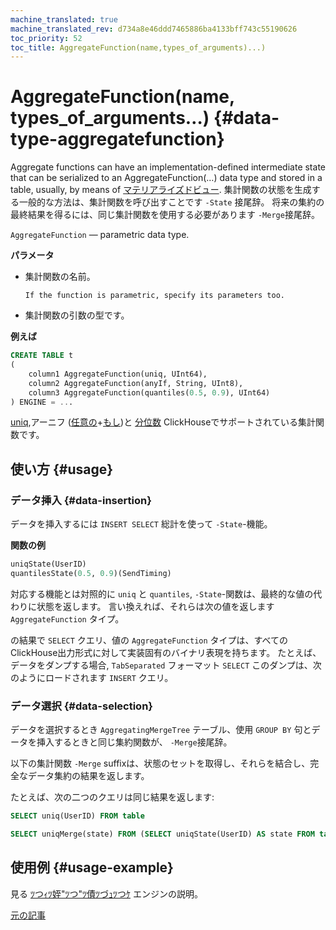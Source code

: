 ```yaml
---
machine_translated: true
machine_translated_rev: d734a8e46ddd7465886ba4133bff743c55190626
toc_priority: 52
toc_title: AggregateFunction(name,types_of_arguments)...)
---
```


# AggregateFunction(name, types\_of\_arguments…) {#data-type-aggregatefunction}

Aggregate functions can have an implementation-defined intermediate state that can be serialized to an AggregateFunction(…) data type and stored in a table, usually, by means of [マテリアライズドビュー](../../sql_reference/statements/select.md#create-view). 集計関数の状態を生成する一般的な方法は、集計関数を呼び出すことです `-State` 接尾辞。 将来の集約の最終結果を得るには、同じ集計関数を使用する必要があります `-Merge`接尾辞。

`AggregateFunction` — parametric data type.

**パラメータ**

-   集計関数の名前。

        If the function is parametric, specify its parameters too.

-   集計関数の引数の型です。

**例えば**

``` sql
CREATE TABLE t
(
    column1 AggregateFunction(uniq, UInt64),
    column2 AggregateFunction(anyIf, String, UInt8),
    column3 AggregateFunction(quantiles(0.5, 0.9), UInt64)
) ENGINE = ...
```

[uniq](../../sql_reference/aggregate_functions/reference.md#agg_function-uniq),アーニフ ([任意の](../../sql_reference/aggregate_functions/reference.md#agg_function-any)+[もし](../../sql_reference/aggregate_functions/combinators.md#agg-functions-combinator-if))と [分位数](../../sql_reference/aggregate_functions/reference.md) ClickHouseでサポートされている集計関数です。

## 使い方 {#usage}

### データ挿入 {#data-insertion}

データを挿入するには `INSERT SELECT` 総計を使って `-State`-機能。

**関数の例**

``` sql
uniqState(UserID)
quantilesState(0.5, 0.9)(SendTiming)
```

対応する機能とは対照的に `uniq` と `quantiles`, `-State`-関数は、最終的な値の代わりに状態を返します。 言い換えれば、それらは次の値を返します `AggregateFunction` タイプ。

の結果で `SELECT` クエリ、値の `AggregateFunction` タイプは、すべてのClickHouse出力形式に対して実装固有のバイナリ表現を持ちます。 たとえば、データをダンプする場合, `TabSeparated` フォーマット `SELECT` このダンプは、次のようにロードされます `INSERT` クエリ。

### データ選択 {#data-selection}

データを選択するとき `AggregatingMergeTree` テーブル、使用 `GROUP BY` 句とデータを挿入するときと同じ集約関数が、 `-Merge`接尾辞。

以下の集計関数 `-Merge` suffixは、状態のセットを取得し、それらを結合し、完全なデータ集約の結果を返します。

たとえば、次の二つのクエリは同じ結果を返します:

``` sql
SELECT uniq(UserID) FROM table

SELECT uniqMerge(state) FROM (SELECT uniqState(UserID) AS state FROM table GROUP BY RegionID)
```

## 使用例 {#usage-example}

見る [ﾂつｨﾂ姪"ﾂつ"ﾂ債ﾂづｭﾂつｹ](../../engines/table_engines/mergetree_family/aggregatingmergetree.md) エンジンの説明。

[元の記事](https://clickhouse.tech/docs/en/data_types/nested_data_structures/aggregatefunction/) <!--hide-->
